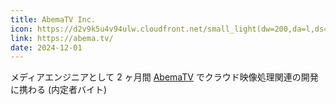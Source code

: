 ```yaml
---
title: AbemaTV Inc.
icon: https://d2v9k5u4v94ulw.cloudfront.net/small_light(dw=200,da=l,ds=s,cc=FFFFFF)/assets/images/7307332/original/416fffdb-8e39-489f-a9cb-6c3aff8c76e7?1628160393
link: https://abema.tv/
date: 2024-12-01
---
```


メディアエンジニアとして 2 ヶ月間 [AbemaTV](https://abema.tv/) でクラウド映像処理関連の開発に携わる
(内定者バイト)
